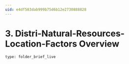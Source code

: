 ```yaml
---
uid: e4df583dab999b75d6b12e2730888828
---
```


# 3. Distri-Natural-Resources-Location-Factors Overview
 
```ccard
type: folder_brief_live
```
 

